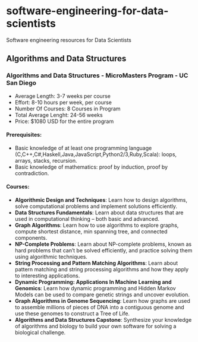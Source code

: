 # software-engineering-for-data-scientists
Software engineering resources for Data Scientists


## Algorithms and Data Structures

### Algorithms and Data Structures - MicroMasters Program - UC San Diego

- Average Length:  3-7 weeks per course
- Effort:  8-10 hours per week, per course
- Number Of Courses:  8 Courses in Program
- Total Average Lenght: 24-56 weeks
- Price: $1080 USD for the entire program

#### Prerequisites:
- Basic knowledge of at least one programming language (C,C++,C#,Haskell,Java,JavaScript,Python2/3,Ruby,Scala): loops, arrays, stacks, recursion.
- Basic knowledge of mathematics: proof by induction, proof by contradiction.

#### Courses:

- **Algorithmic Design and Techniques**: Learn how to design algorithms, solve computational problems and implement solutions efficiently.
- **Data Structures Fundamentals**: Learn about data structures that are used in computational thinking – both basic and advanced.
- **Graph Algorithms**: Learn how to use algorithms to explore graphs, compute shortest distance, min spanning tree, and connected components.
- **NP-Complete Problems**: Learn about NP-complete problems, known as hard problems that can’t be solved efficiently, and practice solving them using algorithmic techniques.
- **String Processing and Pattern Matching Algorithms**: Learn about pattern matching and string processing algorithms and how they apply to interesting applications.
- **Dynamic Programming: Applications In Machine Learning and Genomics**: Learn how dynamic programming and Hidden Markov Models can be used to compare genetic strings and uncover evolution.
- **Graph Algorithms in Genome Sequencing**: Learn how graphs are used to assemble millions of pieces of DNA into a contiguous genome and use these genomes to construct a Tree of Life.
- **Algorithms and Data Structures Capstone**: Synthesize your knowledge of algorithms and biology to build your own software for solving a biological challenge.
